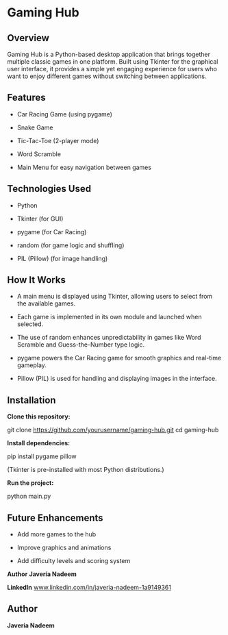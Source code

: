 # **Gaming Hub** 
## **Overview**

Gaming Hub is a Python-based desktop application that brings together multiple classic games in one platform. Built using Tkinter for the graphical user interface, it provides a simple yet engaging experience for users who want to enjoy different games without switching between applications.

## **Features**

* Car Racing Game (using pygame)

* Snake Game

* Tic-Tac-Toe (2-player mode)

* Word Scramble

* Main Menu for easy navigation between games

## **Technologies Used**

* Python

* Tkinter (for GUI)

* pygame (for Car Racing)

* random (for game logic and shuffling)

* PIL (Pillow) (for image handling)

## **How It Works**

* A main menu is displayed using Tkinter, allowing users to select from the available games.

* Each game is implemented in its own module and launched when selected.

* The use of random enhances unpredictability in games like Word Scramble and Guess-the-Number type logic.

* pygame powers the Car Racing game for smooth graphics and real-time gameplay.

* Pillow (PIL) is used for handling and displaying images in the interface.

## **Installation**

**Clone this repository:**

git clone https://github.com/yourusername/gaming-hub.git
cd gaming-hub


**Install dependencies:**

pip install pygame pillow


(Tkinter is pre-installed with most Python distributions.)

**Run the project:**

python main.py

## **Future Enhancements**

* Add more games to the hub

* Improve graphics and animations

* Add difficulty levels and scoring system

**Author**
**Javeria Nadeem**


**LinkedIn**
www.linkedin.com/in/javeria-nadeem-1a9149361


## **Author**
**Javeria Nadeem**
